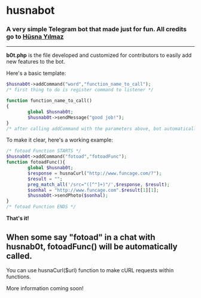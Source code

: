 # husnabot
### A very simple Telegram bot that made just for fun. All credits go to [Hüsna Yılmaz](https://github.com/arfias)

---
**b0t.php** is the file developed and customized for contributors to easily add new features to the bot.

Here's a basic template:

```php
$husnab0t->addCommand("word","function_name_to_call");
/* first thing to do is register command to listener */
```
```php
function function_name_to_call()
{
        global $husnab0t;
        $husnab0t->sendMessage("good job!");
}
/* after calling addCommand with the parameters above, bot automatically calls the given function each time it encounters the "word"
```

To make it clear, here's a working example:

```php
/* fotoad Function STARTS */
$husnab0t->addCommand("fotoad","fotoadFunc");
function fotoadFunc(){
        global $husnab0t;
        $response = husnaCurl("http://www.funcage.com/?");
        $result = "";
        preg_match_all('/src="([^"]+)"/',$response, $result);
        $sonhal = "http://www.funcage.com".$result[1][1];
        $husnab0t->sendPhoto($sonhal);
}
/* fotoad Function ENDS */
```

**That's it!**

When some say "fotoad" in a chat with husnab0t, fotoadFunc() will be automatically called.
---

You can use husnaCurl($url) function to make cURL requests within functions.

More information coming soon!
